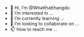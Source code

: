 - 👋 Hi, I’m @Whatthatthangdo
- 👀 I’m interested in ...
- 🌱 I’m currently learning ...
- 💞️ I’m looking to collaborate on ...
- 📫 How to reach me ...

<!---
Whatthatthangdo/Whatthatthangdo is a ✨ special ✨ repository because its `README.md` (this file) appears on your GitHub profile.
You can click the Preview link to take a look at your changes.
--->
